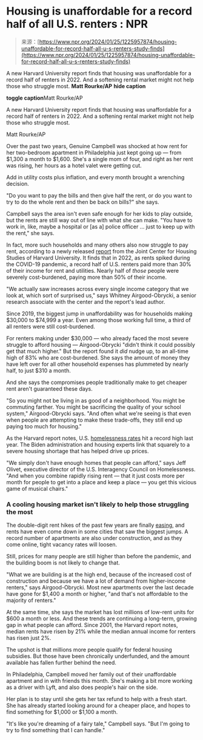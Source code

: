 <!--yml
category: 未分类
date: 2024-05-27 15:10:12
-->

# Housing is unaffordable for a record half of all U.S. renters : NPR

> 来源：[https://www.npr.org/2024/01/25/1225957874/housing-unaffordable-for-record-half-all-u-s-renters-study-finds](https://www.npr.org/2024/01/25/1225957874/housing-unaffordable-for-record-half-all-u-s-renters-study-finds)

A new Harvard University report finds that housing was unaffordable for a record half of renters in 2022\. And a softening rental market might not help those who struggle most. **Matt Rourke/AP** ****hide caption****

****toggle caption****Matt Rourke/AP

A new Harvard University report finds that housing was unaffordable for a record half of renters in 2022\. And a softening rental market might not help those who struggle most.

Matt Rourke/AP

Over the past two years, Genuine Campbell was shocked at how rent for her two-bedroom apartment in Philadelphia just kept going up — from $1,300 a month to $1,600\. She's a single mom of four, and right as her rent was rising, her hours as a hotel valet were getting cut.

Add in utility costs plus inflation, and every month brought a wrenching decision.

"Do you want to pay the bills and then give half the rent, or do you want to try to do the whole rent and then be back on bills?" she says.

Campbell says the area isn't even safe enough for her kids to play outside, but the rents are still way out of line with what she can make. "You have to work in, like, maybe a hospital or [as a] police officer ... just to keep up with the rent," she says.

In fact, more such households and many others also now struggle to pay rent, according to a newly released [report](https://www.jchs.harvard.edu/americas-rental-housing-2024-embargoed) from the Joint Center for Housing Studies of Harvard University. It finds that in 2022, as rents spiked during the COVID-19 pandemic, a record half of U.S. renters paid more than 30% of their income for rent and utilities. Nearly half of *those* people were severely cost-burdened, paying more than 50% of their income.

"We actually saw increases across every single income category that we look at, which sort of surprised us," says Whitney Airgood-Obrycki, a senior research associate with the center and the report's lead author.

Since 2019, the biggest jump in unaffordability was for households making $30,000 to $74,999 a year. Even among those working full time, a third of all renters were still cost-burdened.

For renters making under $30,000 — who already faced the most severe struggle to afford housing — Airgood-Obrycki "didn't think it could possibly get that much higher." But the report found it *did* nudge up, to an all-time high of 83% who are cost-burdened. She says the amount of money they have left over for all other household expenses has plummeted by nearly half, to just $310 a month.

And she says the compromises people traditionally make to get cheaper rent aren't guaranteed these days.

"So you might not be living in as good of a neighborhood. You might be commuting farther. You might be sacrificing the quality of your school system," Airgood-Obrycki says. "And often what we're seeing is that even when people are attempting to make these trade-offs, they still end up paying too much for housing."

As the Harvard report notes, U.S. [homelessness rates](https://www.npr.org/homelessness-affordable-housing-crisis-rent-assistance) hit a record high last year. The Biden administration and housing experts link that squarely to a severe housing shortage that has helped drive up prices.

"We simply don't have enough homes that people can afford," says Jeff Olivet, executive director of the U.S. Interagency Council on Homelessness. "And when you combine rapidly rising rent — that it just costs more per month for people to get into a place and keep a place — you get this vicious game of musical chairs."

### A cooling housing market isn't likely to help those struggling the most

The double-digit rent hikes of the past few years are finally [easing](https://www.npr.org/2024/01/11/1224273919/rent-costs-are-leveling-off-and-even-dropping-around-the-u-s), and rents have even come down in some cities that saw the biggest jumps. A record number of apartments are also under construction, and as they come online, tight vacancy rates will loosen.

Still, prices for many people are still higher than before the pandemic, and the building boom is not likely to change that.

"What we are building is at the high end, because of the increased cost of construction and because we have a lot of demand from higher-income renters," says Airgood-Obrycki. Most new apartments over the last decade have gone for $1,400 a month or higher, "and that's not affordable to the majority of renters."

At the same time, she says the market has lost millions of low-rent units for $600 a month or less. And these trends are continuing a long-term, growing gap in what people can afford. Since 2001, the Harvard report notes, median rents have risen by 21% while the median annual income for renters has risen just 2%.

The upshot is that millions more people qualify for federal housing subsidies. But those have been chronically underfunded, and the amount available has fallen further behind the need.

In Philadelphia, Campbell moved her family out of their unaffordable apartment and in with friends this month. She's making a bit more working as a driver with Lyft, and also does people's hair on the side.

Her plan is to stay until she gets her tax refund to help with a fresh start. She has already started looking around for a cheaper place, and hopes to find something for $1,000 or $1,100 a month.

"It's like you're dreaming of a fairy tale," Campbell says. "But I'm going to try to find something that I can handle."